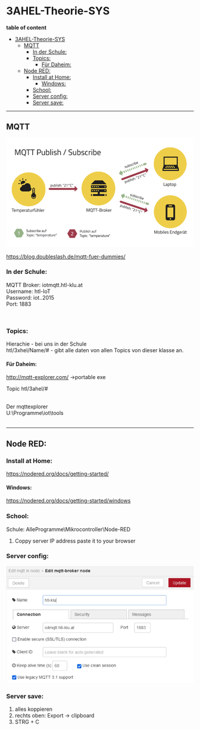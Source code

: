 # 3AHEL-Theorie-SYS

**table of content**
- [3AHEL-Theorie-SYS](#3ahel-theorie-sys)
  - [MQTT](#mqtt)
    - [In der Schule:](#in-der-schule)
    - [Topics:](#topics)
      - [Für Daheim:](#für-daheim)
  - [Node RED:](#node-red)
    - [Install at Home:](#install-at-home)
      - [Windows:](#windows)
    - [School:](#school)
    - [Server config:](#server-config)
    - [Server save:](#server-save)
___
## MQTT
![imgMQTT](img/csm_mqtt.png)

https://blog.doubleslash.de/mqtt-fuer-dummies/

### In der Schule:
MQTT Broker: iotmqtt.htl-klu.at<br>
Username: htl-IoT<br>
Password: iot..2015<br>
Port: 1883<br>

<br>

### Topics: 
Hierachie - bei uns in der Schule <br>
htl/3xhel/Name/# - gibt alle daten von allen Topics von dieser klasse an.<br>

#### Für Daheim: 
http://mqtt-explorer.com/ ->portable exe
<br>

Topic htl/3ahel/#

<br>
Der mqttexplorer<br>
U:\Programme\iot\tools
<br>
<br>

___
## Node RED: 
### Install at Home:
  https://nodered.org/docs/getting-started/
  #### Windows:
  https://nodered.org/docs/getting-started/windows

### School:
Schule: AlleProgramme\Mikrocontroller\Node-RED<br>
1. Coppy server IP address paste it to your browser

### Server config:
![imgNodeRedConfig](img/node-red-config-server.PNG)

### Server save:
1. alles koppieren
2. rechts oben: Export -> clipboard
3. STRG + C
